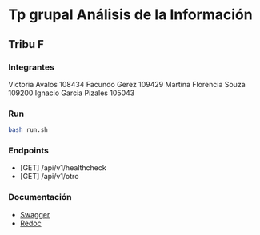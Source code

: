 # Tp grupal Análisis de la Información

## Tribu F

### Integrantes

Victoria Avalos 108434
Facundo Gerez 109429
Martina Florencia Souza 109200
Ignacio Garcia Pizales 105043

### Run

```bash
bash run.sh
```

### Endpoints

- [GET] /api/v1/healthcheck
- [GET] /api/v1/otro

### Documentación

- [Swagger](http://localhost:8000/docs)
- [Redoc](http://localhost:8000/redoc)